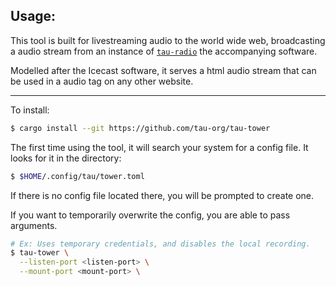 ## Usage:
This tool is built for livestreaming audio to the world wide web, broadcasting 
a audio stream from an instance of 
[`tau-radio`](https://github.com/tau-org/tau-radio) the accompanying software.

Modelled after the Icecast software, it serves a html audio stream that can be
used in a audio tag on any other website.

---

To install:
```bash
$ cargo install --git https://github.com/tau-org/tau-tower
```

The first time using the tool, it will search your system for a config file. 
It looks for it in the directory:
```bash
$ $HOME/.config/tau/tower.toml
```

If there is no config file located there, you will be prompted to create one. 

If you want to temporarily overwrite the config, you are able to pass arguments.

```bash
# Ex: Uses temporary credentials, and disables the local recording. 
$ tau-tower \
  --listen-port <listen-port> \
  --mount-port <mount-port> \
```


